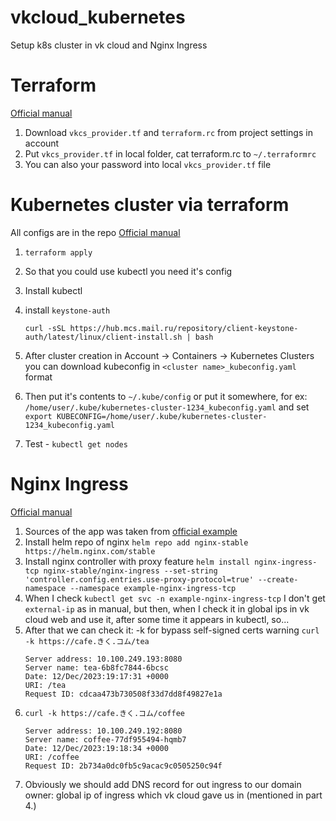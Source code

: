 # vkcloud_kubernetes
Setup k8s cluster in vk cloud and Nginx Ingress

# Terraform
[Official manual](https://cloud.vk.com/docs/manage/tools-for-using-services/terraform/quick-start)

1. Download ```vkcs_provider.tf``` and ```terraform.rc``` from project settings in account
2. Put ```vkcs_provider.tf``` in local folder, cat terraform.rc to ```~/.terraformrc```
3. You can also your password into local ```vkcs_provider.tf``` file

# Kubernetes cluster via terraform
All configs are in the repo
[Official manual](https://cloud.vk.com/docs/base/k8s/operations/create-cluster/create-terraform)
1. ```terraform apply```
2. So that you could use kubectl you need it's config
3. Install kubectl
4. install ```keystone-auth```

   ```curl -sSL https://hub.mcs.mail.ru/repository/client-keystone-auth/latest/linux/client-install.sh | bash```
6. After cluster creation in Account → Containers → Kubernetes Clusters you can download kubeconfig in ```<cluster name>_kubeconfig.yaml``` format
7. Then put it's contents to ```~/.kube/config``` or put it somewhere, for ex: ```/home/user/.kube/kubernetes-cluster-1234_kubeconfig.yaml``` and set ```export KUBECONFIG=/home/user/.kube/kubernetes-cluster-1234_kubeconfig.yaml```
8. Test - ```kubectl get nodes```

# Nginx Ingress
[Official manual](https://cloud.vk.com/docs/base/k8s/use-cases/ingress/ingress-tcp#7985-tabpanel-1)
1. Sources of the app was taken from [official example](https://github.com/nginxinc/kubernetes-ingress/tree/v2.4.0/examples/ingress-resources/complete-example)
2. Install helm repo of nginx ```helm repo add nginx-stable https://helm.nginx.com/stable```
3. Install nginx controller with proxy feature ```helm install nginx-ingress-tcp nginx-stable/nginx-ingress --set-string 'controller.config.entries.use-proxy-protocol=true' --create-namespace --namespace example-nginx-ingress-tcp```
4. When I check ```kubectl get svc -n example-nginx-ingress-tcp``` I don't get ```external-ip``` as in manual, but then, when I check it in global ips in vk cloud web and use it, after some time it appears in kubectl, so...
5. After that we can check it: -k for bypass self-signed certs warning
   ```curl -k https://cafe.きく.コム/tea```
   ```
   Server address: 10.100.249.193:8080
   Server name: tea-6b8fc7844-6bcsc
   Date: 12/Dec/2023:19:17:31 +0000
   URI: /tea
   Request ID: cdcaa473b730508f33d7dd8f49827e1a
   ```
6. ```curl -k https://cafe.きく.コム/coffee```
   ```
   Server address: 10.100.249.192:8080
   Server name: coffee-77df955494-hqmb7
   Date: 12/Dec/2023:19:18:34 +0000
   URI: /coffee
   Request ID: 2b734a0dc0fb5c9acac9c0505250c94f
   ```
7. Obviously we should add DNS record for out ingress to our domain owner: global ip of ingress which vk cloud gave us in (mentioned in part 4.)
